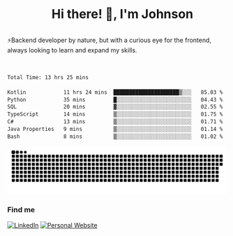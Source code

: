 <div id="user-content-toc">
  <ul align="center">
    <summary><h1 style="display: inline-block">Hi there! 👋, I'm Johnson</h1></summary>
  </ul>
</div>

⚡Backend developer by nature, but with a curious eye for the frontend, always looking to learn and expand my skills.

<br>


<!--START_SECTION:waka-->

```txt
Total Time: 13 hrs 25 mins

Kotlin            11 hrs 24 mins  █████████████████████▒░░░   85.03 %
Python            35 mins         █░░░░░░░░░░░░░░░░░░░░░░░░   04.43 %
SQL               20 mins         ▓░░░░░░░░░░░░░░░░░░░░░░░░   02.55 %
TypeScript        14 mins         ▒░░░░░░░░░░░░░░░░░░░░░░░░   01.75 %
C#                13 mins         ▒░░░░░░░░░░░░░░░░░░░░░░░░   01.71 %
Java Properties   9 mins          ▒░░░░░░░░░░░░░░░░░░░░░░░░   01.14 %
Bash              8 mins          ▒░░░░░░░░░░░░░░░░░░░░░░░░   01.02 %
```

<!--END_SECTION:waka-->

<picture>
  <source  srcset="https://github.com/joshwambere/joshwambere/blob/output/github-contribution-grid-snake-dark.svg?palette=github-dark">
  <source  srcset="https://github.com/joshwambere/joshwambere/blob/output/github-contribution-grid-snake.svg">
  <img alt="github contribution grid snake animation" src="https://github.com/joshwambere/joshwambere/blob/output/github-contribution-grid-snake.svg">
</picture>

### Find me
<a href="https://www.linkedin.com/in/dusabe-johnson" target="_blank"><img src="https://img.shields.io/badge/LinkedIn-%230077B5.svg?&style=flat&logo=linkedin&logoColor=white" alt="LinkedIn"></a>
‎‎ [![Personal Website](https://img.shields.io/badge/visit-Johnsonis.me-blue)](https://johnsonis.me/)

